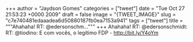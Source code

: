 
+++
author = "Jaydson Gomes"
categories = ["tweet"]
date = "Tue Oct 27 21:53:23 +0000 2009"
draft = false
image = "{TWEET_IMAGE}"
slug = "c7e740481edaaadea6d50880187fb0ea7153a941"
tags = ["tweet"]
title = """Ahahaha! RT: @edersonschm..."""
+++
Ahahaha! RT: @edersonschmidt: RT: @tiodino: E com vocês, o legítimo FDP - http://bit.ly/Y4oYm
